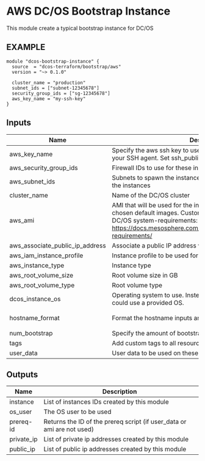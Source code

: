 AWS DC/OS Bootstrap Instance
============
This module create a typical bootstrap instance for DC/OS

EXAMPLE
-------

```hcl
module "dcos-bootstrap-instance" {
  source  = "dcos-terraform/bootstrap/aws"
  version = "~> 0.1.0"

  cluster_name = "production"
  subnet_ids = ["subnet-12345678"]
  security_group_ids = ["sg-12345678"]
  aws_key_name = "my-ssh-key"
}
```

## Inputs

| Name | Description | Type | Default | Required |
|------|-------------|:----:|:-----:|:-----:|
| aws\_key\_name | Specify the aws ssh key to use. We assume its already loaded in your SSH agent. Set ssh_public_key_file to empty string | string | n/a | yes |
| aws\_security\_group\_ids | Firewall IDs to use for these instances | list | n/a | yes |
| aws\_subnet\_ids | Subnets to spawn the instances in. The module tries to distribute the instances | list | n/a | yes |
| cluster\_name | Name of the DC/OS cluster | string | n/a | yes |
| aws\_ami | AMI that will be used for the instances instead of the Mesosphere chosen default images. Custom AMIs must fulfill the Mesosphere DC/OS system-requirements: See https://docs.mesosphere.com/1.12/installing/production/system-requirements/ | string | `""` | no |
| aws\_associate\_public\_ip\_address | Associate a public IP address with the instances | string | `"true"` | no |
| aws\_iam\_instance\_profile | Instance profile to be used for these instances | string | `""` | no |
| aws\_instance\_type | Instance type | string | `"t2.medium"` | no |
| aws\_root\_volume\_size | Root volume size in GB | string | `"80"` | no |
| aws\_root\_volume\_type | Root volume type | string | `"standard"` | no |
| dcos\_instance\_os | Operating system to use. Instead of using your own AMI you could use a provided OS. | string | `"centos_7.4"` | no |
| hostname\_format | Format the hostname inputs are index+1, region, cluster_name | string | `"%[3]s-bootstrap%[1]d-%[2]s"` | no |
| num\_bootstrap | Specify the amount of bootstrap. You should have at most 1 | string | `"1"` | no |
| tags | Add custom tags to all resources | map | `<map>` | no |
| user\_data | User data to be used on these instances (cloud-init) | string | `""` | no |

## Outputs

| Name | Description |
|------|-------------|
| instance | List of instances IDs created by this module |
| os\_user | The OS user to be used |
| prereq-id | Returns the ID of the prereq script (if user_data or ami are not used) |
| private\_ip | List of private ip addresses created by this module |
| public\_ip | List of public ip addresses created by this module |


